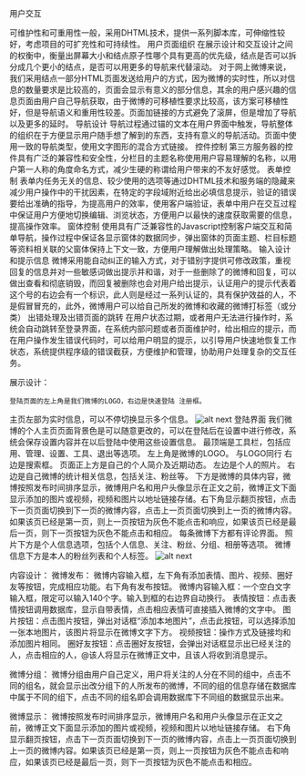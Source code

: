 用户交互

可维护性和可重用性一般，采用DHTML技术，提供一系列脚本库，可伸缩性较好，考虑项目的可扩充性和可持续性。
用户页面组织
	在展示设计和交互设计之间的权衡中，衡量出屏幕大小和结点原子性哪个具有更高的优先级，结点是否可以拆分成几个更小的结点，是否可以用更多的导航来代替滚动。
	对于网上微博来说，我们采用结点一部分HTML页面发送给用户的方式，因为微博的实时性，所以对信息的数量要求是比较高的，页面会显示有意义的部分信息，其余的用户感兴趣的信息页面由用户自己导航获取，由于微博的可移植性要求比较高，该方案可移植性好，但是导航语义和重用性较差。页面加链接的方式避免了滚屏，但是增加了导航以及更多的延时。
导航设计
	导航过程通过锚的文本在用户界面中触发，导航整体的组织在于方便显示用户随手想了解到的东西，支持有意义的导航活动。页面中使用一致的导航类型，使用文字图形的混合方式链接。
控件控制
	第三方服务器的控件具有广泛的兼容性和安全性，分栏目的主题名称使用用户容易理解的名称，以用户第一人称的角度命名方式，减少生硬的称谓给用户带来的不友好感觉。
表单控制
	表单内任务无关的信息、较少使用的选项等通过DHTML技术和服务端的隐藏来减少用户操作中的干扰因素，在特定的字段域附近给出必填信息提示，验证的错误要给出准确的指导，为提高用户的效率，使用客户端验证，表单中用户在交互过程中保证用户方便地切换编辑、浏览状态，方便用户以最快的速度获取需要的信息，提高操作效率。
窗体控制
	使用具有广泛兼容性的Javascript控制客户端交互和简单导航，操作过程中保证各显示窗体的数据同步，弹出窗体的页面主题、栏目标题等资料相关联的父窗体保持上下文一致，方便用户理解做出处理策略。
输入设计和提示信息
	微博采用能自动纠正的输入方式，对于错别字提供可修改政策，重视回复的信息并对一些敏感词做出提示并和谐，对于一些删除了的微博和回复，可以做出查看和彻底销毁，而回复被删除也会对用户给出提示，认证用户的提示代表着这个号的右边会有一个标识，此人则是经过一系列认证的，具有保护效益的人，不是假冒冒充的，此外，微博用户可以给自己所发的微博和收藏的微博打标签（或分类）
出错处理及出错页面的跳转
	在用户状态过期，或者用户无法进行操作时，系统会自动跳转至登录界面，在系统内部问题或者页面维护时，给出相应的提示，而在用户操作发生错误代码时，可以给用户明显的提示，以引导用户快速地恢复工作状态，系统提供程序级的错误截获，方便维护和管理，协助用户处理复杂的交互任务。
  
  
展示设计：

    登陆页面的左上角是我们微博的LOGO，右边是快速登陆 注册框。
主页左部为实时信息，可以不停切换显示多个信息。
![alt next](http://ww1.sinaimg.cn/mw690/4aa33e58tw1e5emgo0mk9j20dw07st8w)
登陆界面
我们微博的个人主页页面背景色是可以随意更改的，可以在登陆后在设置中进行修改，系统会保存设置内容并在以后登陆中使用这些设置信息。
最顶端是工具栏，包括应用、管理、设置、工具、退出等选项。
左上角是微博的LOGO。
与LOGO同行 右边是搜索框。
页面正上方是自己的个人简介及近期动态。
左边是个人的照片。
右边是自己微博的统计相关信息，包括关注、粉丝等。
下方是微博的具体内容，微博按照发布时间排序显示，微博用户名和用户头像显示在正文之前，微博正文下面显示添加的图片或视频，视频和图片以地址链接存储。右下角显示翻页按钮，点击下一页页面切换到下一页的微博内容，点击上一页页面切换到上一页的微博内容。如果该页已经是第一页，则上一页按钮为灰色不能点击和响应，如果该页已经是最后一页，则下一页按钮为灰色不能点击和相应。
每条微博下方都有评论界面。
照片下方是个人信息选项，包括个人信息、关注、粉丝、分组、相册等选项。
微博信息下方是本人的粉丝列表和个人标签。
![alt next](http://ww1.sinaimg.cn/mw690/4aa33e58tw1e5emqekbiwj20eu0i2js2)


内容设计：
微博发布：
微博内容输入框，左下角有添加表情、图片、视频、圈好友等按钮，完成相应功能。右下角有发布按钮。
微博内容输入框：一个空白文字输入框，限定可以输入140个字。输入到框的右边界自动换行。
表情按钮：点击表情按钮调用数据库，显示自带表情，点击相应表情可直接插入微博的文字中。
图片按钮：点击图片按钮，弹出对话框“添加本地图片”，点击此按钮，可以选择添加一张本地图片，该图片将显示在微博文字下方。
视频按钮：操作方式及链接均和添加图片相同。
圈好友按钮：点击圈好友按钮，会弹出对话框显示出已经关注的人，点击相应的人，@该人将显示在微博正文中，且该人将收到消息提示。

微博分组：
微博分组由用户自己定义，用户将关注的人分在不同的组中，点击不同的组名，就会显示出改分组下的人所发布的微博，不同的组的信息存储在数据库中属于不同的组下，点击不同的组名即会调用数据库下不同组的数据显示出来。

微博显示：
微博按照发布时间排序显示，微博用户名和用户头像显示在正文之前，微博正文下面显示添加的图片或视频，视频和图片以地址链接存储。
右下角显示翻页按钮，点击下一页页面切换到下一页的微博内容，点击上一页页面切换到上一页的微博内容。如果该页已经是第一页，则上一页按钮为灰色不能点击和响应，如果该页已经是最后一页，则下一页按钮为灰色不能点击和相应。
